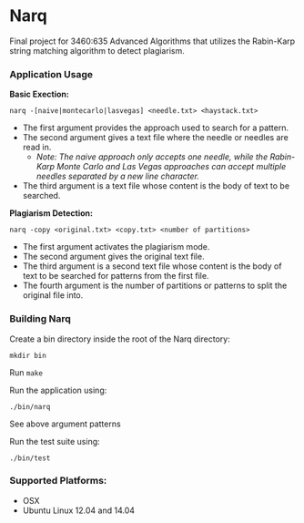 # Narq #

Final project for 3460:635 Advanced Algorithms that utilizes the Rabin-Karp string matching algorithm to detect plagiarism.

### Application Usage

__Basic Exection:__

```
narq -[naive|montecarlo|lasvegas] <needle.txt> <haystack.txt>
```

* The first argument provides the approach used to search for a pattern.
* The second argument gives a text file where the needle or needles are read in.
	* _Note: The naive approach only accepts one needle, while the Rabin-Karp Monte Carlo and Las Vegas approaches can accept multiple needles separated by a new line character._
* The third argument is a text file whose content is the body of text to be searched.

__Plagiarism Detection:__

```
narq -copy <original.txt> <copy.txt> <number of partitions>
```

* The first argument activates the plagiarism mode.
* The second argument gives the original text file.
* The third argument is a second text file whose content is the body of text to be searched for patterns from the first file.
* The fourth argument is the number of partitions or patterns to split the original file into.


### Building Narq

Create a bin directory inside the root of the Narq directory:

```
mkdir bin
```

Run ```make```

Run the application using:

```
./bin/narq
```

See above argument patterns

Run the test suite using:

```
./bin/test
```

### Supported Platforms:

* OSX
* Ubuntu Linux 12.04 and 14.04
